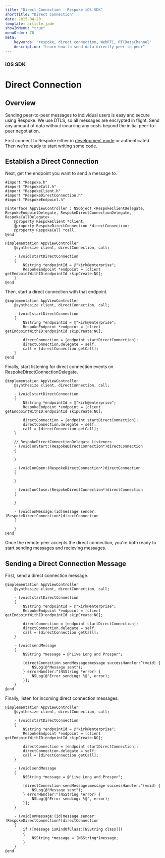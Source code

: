 ```yaml
---
title: "Direct Connection - Respoke iOS SDK"
shortTitle: "Direct Connection"
date: 2015-04-20
template: article.jade
showInMenu: "true"
menuOrder: 70
meta:
    keywords: "respoke, direct connection, WebRTC, RTCDataChannel"
    description: "Learn how to send data directly peer-to-peer"
---
```


### iOS SDK
# Direct Connection

## Overview

Sending peer-to-peer messages to individual users is easy and secure using Respoke. We use DTLS, so all messages are encrypted in flight. Send any amount of data without incurring any costs beyond the initial peer-to-peer negotiation.

First connect to Respoke either in [development mode](/client/ios/getting-started.html) or authenticated. Then we're ready to start writing some code.

## Establish a Direct Connection

Next, get the endpoint you want to send a message to.

    #import "Respoke.h"
    #import "RespokeCall.h"
    #import "RespokeClient.h"
    #import "RespokeDirectConnection.h"
    #import "RespokeEndpoint.h"
    
    @interface AppViewController : NSObject <RespokeClientDelegate, RespokeEndpointDelegate, RespokeDirectConnectionDelegate, RespokeCallDelegate>
        @property RespokeClient *client;
        @property RespokeDirectConnection *directConnection;
        @property RespokeCall *call;
    @end
    
    @implementation AppViewController
        @synthesize client, directConnection, call;
        
        - (void)startDirectConnection
        {   
            NSstring *endpointId = @"kirk@enterprise";
            RespokeEndpoint *endpoint = [client getEndpointWithID:endpointId skipCreate:NO];
        }
    @end

Then, start a direct connection with that endpoint.

    @implementation AppViewController
        @synthesize client, directConnection, call;
        
        - (void)startDirectConnection
        {   
            NSstring *endpointId = @"kirk@enterprise";
            RespokeEndpoint *endpoint = [client getEndpointWithID:endpointId skipCreate:NO];
            
            directConnection = [endpoint startDirectConnection];
            directConnection.delegate = self;
            call = [directConnection getCall];
        }
    @end
   
Finally, start listening for direct connection events on RespokeDirectConnectionDelegate.
    
    @implementation AppViewController
        @synthesize client, directConnection, call;
        
        - (void)startDirectConnection
        {   
            NSstring *endpointId = @"kirk@enterprise";
            RespokeEndpoint *endpoint = [client getEndpointWithID:endpointId skipCreate:NO];
            
            directConnection = [endpoint startDirectConnection];
            directConnection.delegate = self;
            call = [directConnection getCall];
        }
        
        // RespokeDirectConnectionDelegate Listeners
        - (void)onStart:(RespokeDirectConnection*)directConnection
        {
          
        }

        - (void)onOpen:(RespokeDirectConnection*)directConnection
        {
          
        }

        - (void)onClose:(RespokeDirectConnection*)directConnection
        {
          
        }

        - (void)onMessage:(id)message sender:(RespokeDirectConnection*)directConnection
        {

        }
    @end

Once the remote peer accepts the direct connection, you're both ready to start sending messages and recieving messages.

## Sending a Direct Connection Message

First, send a direct connection message.

    @implementation AppViewController
        @synthesize client, directConnection, call;
        
        - (void)startDirectConnection
        {   
            NSstring *endpointId = @"kirk@enterprise";
            RespokeEndpoint *endpoint = [client getEndpointWithID:endpointId skipCreate:NO];
            
            directConnection = [endpoint startDirectConnection];
            directConnection.delegate = self;
            call = [directConnection getCall];
        }
        
        - (void)sendMessage
        {   
            NSString *message = @"Live Long and Prosper";
       
            [directConnection sendMessage:message successHandler:^(void) {
                NSLog(@"Message sent");
            } errorHandler:^(NSString *error) {
                NSLog(@"Error sending: %@", error);
            }];
        }
    @end
    
Finally, listen for incoming direct connection messages.

    @implementation AppViewController
        @synthesize client, directConnection, call;
        
        - (void)startDirectConnection
        {   
            NSstring *endpointId = @"kirk@enterprise";
            RespokeEndpoint *endpoint = [client getEndpointWithID:endpointId skipCreate:NO];
            
            directConnection = [endpoint startDirectConnection];
            directConnection.delegate = self;
            call = [directConnection getCall];
        }
        
        - (void)sendMessage
        {   
            NSString *message = @"Live Long and Prosper";
       
            [directConnection sendMessage:message successHandler:^(void) {
                NSLog(@"Message sent");
            } errorHandler:^(NSString *error) {
                NSLog(@"Error sending: %@", error);
            }];
        }

        - (void)onMessage:(id)message sender:(RespokeDirectConnection*)directConnection
        {
            if ([message isKindOfClass:[NSString class]])
            {
                NSString *message = (NSString*)message;
            }
        }
    @end
